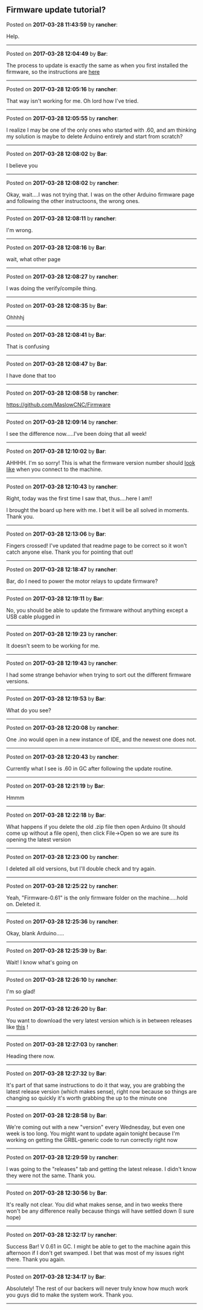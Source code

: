 ## Firmware update tutorial?
Posted on **2017-03-28 11:43:59** by **rancher**:

Help.

---

Posted on **2017-03-28 12:04:49** by **Bar**:

The process to update is exactly the same as when you first installed the firmware, so the instructions are [here](https://github.com/MaslowCNC/Firmware/wiki/Firmware-Setup)

---

Posted on **2017-03-28 12:05:16** by **rancher**:

That way isn't working for me.  Oh lord how I've tried.

---

Posted on **2017-03-28 12:05:55** by **rancher**:

I realize I may be one of the only ones who started with .60, and am thinking my solution is maybe to delete Arduino entirely and start from scratch?

---

Posted on **2017-03-28 12:08:02** by **Bar**:

I believe you

---

Posted on **2017-03-28 12:08:02** by **rancher**:

Okay, wait....I was not trying that.  I was on the other Arduino firmware page and following the other instructoons, the wrong ones.

---

Posted on **2017-03-28 12:08:11** by **rancher**:

I'm wrong.

---

Posted on **2017-03-28 12:08:16** by **Bar**:

wait, what other page

---

Posted on **2017-03-28 12:08:27** by **rancher**:

I was doing the verify/compile thing.

---

Posted on **2017-03-28 12:08:35** by **Bar**:

Ohhhhj

---

Posted on **2017-03-28 12:08:41** by **Bar**:

That is confusing

---

Posted on **2017-03-28 12:08:47** by **Bar**:

I have done that too

---

Posted on **2017-03-28 12:08:58** by **rancher**:

https://github.com/MaslowCNC/Firmware

---

Posted on **2017-03-28 12:09:14** by **rancher**:

I see the difference now.....I've been doing that all week!

---

Posted on **2017-03-28 12:10:02** by **Bar**:

AHHHH. I'm so sorry! This is what the firmware version number should  [look like](//muut.com/u/maslowcnc/s3/:maslowcnc:fUsz:firmwareversion.jpg.jpg) when you connect to the machine.

---

Posted on **2017-03-28 12:10:43** by **rancher**:

Right, today was the first time I saw that, thus....here I am!!



I brought the board up here with me.  I bet it will be all solved in moments.  Thank you.

---

Posted on **2017-03-28 12:13:06** by **Bar**:

Fingers crossed! I've updated that readme page to be correct so it won't catch anyone else. Thank you for pointing that out!

---

Posted on **2017-03-28 12:18:47** by **rancher**:

Bar, do I need to power the motor relays to update firmware?

---

Posted on **2017-03-28 12:19:11** by **Bar**:

No, you should be able to update the firmware without anything except a USB cable plugged in

---

Posted on **2017-03-28 12:19:23** by **rancher**:

It doesn't seem to be working for me.

---

Posted on **2017-03-28 12:19:43** by **rancher**:

I had some strange behavior when trying to sort out the different firmware versions.

---

Posted on **2017-03-28 12:19:53** by **Bar**:

What do you see?

---

Posted on **2017-03-28 12:20:08** by **rancher**:

One .ino would open in a new instance of IDE, and the newest one does not.

---

Posted on **2017-03-28 12:20:43** by **rancher**:

Currently what I see is .60 in GC after following the update routine.

---

Posted on **2017-03-28 12:21:19** by **Bar**:

Hmmm

---

Posted on **2017-03-28 12:22:18** by **Bar**:

What happens if you delete the old .zip file then open Arduino (It should come up without a file open), then click File->Open so we are sure its opening the latest version

---

Posted on **2017-03-28 12:23:00** by **rancher**:

I deleted all old versions, but I'll double check and try again.

---

Posted on **2017-03-28 12:25:22** by **rancher**:

Yeah, "Firmware-0.61" is the only firmware folder on the machine.....hold on.  Deleted it.

---

Posted on **2017-03-28 12:25:36** by **rancher**:

Okay, blank Arduino.....

---

Posted on **2017-03-28 12:25:39** by **Bar**:

Wait! I know what's going on

---

Posted on **2017-03-28 12:26:10** by **rancher**:

I'm so glad!

---

Posted on **2017-03-28 12:26:20** by **Bar**:

You want to download the very latest version which is in between releases like  [this](//muut.com/u/maslowcnc/s3/:maslowcnc:OxTT:download.jpg.jpg) !

---

Posted on **2017-03-28 12:27:03** by **rancher**:

Heading there now.

---

Posted on **2017-03-28 12:27:32** by **Bar**:

It's part of that same instructions to do it that way, you are grabbing the latest release version (which makes sense), right now because so things are changing so quickly it's worth grabbing the up to the minute one

---

Posted on **2017-03-28 12:28:58** by **Bar**:

We're coming out with a new "version" every Wednesday, but even one week is too long. You might want to update again tonight because I'm working on getting the GRBL-generic code to run correctly right  now

---

Posted on **2017-03-28 12:29:59** by **rancher**:

I was going to the "releases" tab and getting the latest release.  I didn't know they were not the same.  Thank you.

---

Posted on **2017-03-28 12:30:56** by **Bar**:

It's really not clear. You did what makes sense, and in two weeks there won't be any difference really because things will have settled down (I sure hope)

---

Posted on **2017-03-28 12:32:17** by **rancher**:

Success Bar!  V 0.61 in GC.  I might be able to get to the machine again this afternoon if I don't get swamped.  I bet that was most of my issues right there.  Thank you again.

---

Posted on **2017-03-28 12:34:17** by **Bar**:

Absolutely! The rest of our backers will never truly know how much work you guys did to make the system work. Thank you.

---


